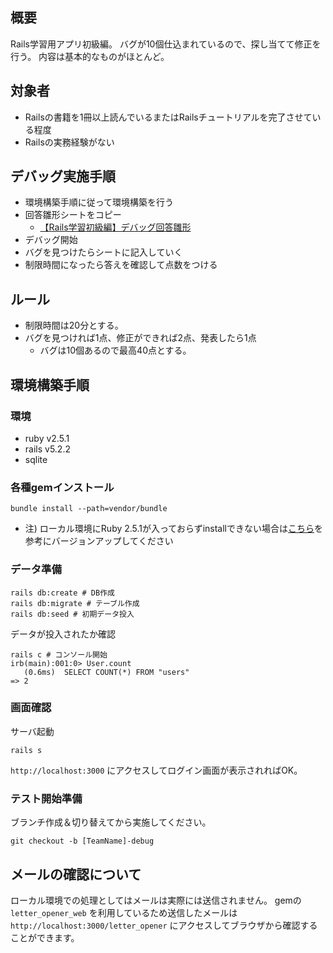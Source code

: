 ## 概要

Rails学習用アプリ初級編。
バグが10個仕込まれているので、探し当てて修正を行う。
内容は基本的なものがほとんど。

## 対象者

- Railsの書籍を1冊以上読んでいるまたはRailsチュートリアルを完了させている程度
- Railsの実務経験がない

## デバッグ実施手順

- 環境構築手順に従って環境構築を行う
- 回答雛形シートをコピー
  - [【Rails学習初級編】デバッグ回答雛形](https://docs.google.com/spreadsheets/d/1sPUKfM8UkCZZiZmBHTuWgeQFmVHo5V68jy4r639JDCo/edit?usp=sharing)
- デバッグ開始
- バグを見つけたらシートに記入していく
- 制限時間になったら答えを確認して点数をつける
  
## ルール

- 制限時間は20分とする。
- バグを見つければ1点、修正ができれば2点、発表したら1点
  - バグは10個あるので最高40点とする。

## 環境構築手順
### 環境
- ruby v2.5.1
- rails v5.2.2
- sqlite

### 各種gemインストール

```
bundle install --path=vendor/bundle
```

- 注) ローカル環境にRuby 2.5.1が入っておらずinstallできない場合は[こちら](https://qiita.com/akisanpony/items/ae9d8eed72945de98285)を参考にバージョンアップしてください

### データ準備

```
rails db:create # DB作成
rails db:migrate # テーブル作成
rails db:seed # 初期データ投入
```

データが投入されたか確認

```
rails c # コンソール開始
irb(main):001:0> User.count
   (0.6ms)  SELECT COUNT(*) FROM "users"
=> 2
```

### 画面確認

サーバ起動
```
rails s
```

`http://localhost:3000` にアクセスしてログイン画面が表示されればOK。

### テスト開始準備

ブランチ作成＆切り替えてから実施してください。 
```
git checkout -b [TeamName]-debug
```

## メールの確認について

ローカル環境での処理としてはメールは実際には送信されません。
gemの `letter_opener_web` を利用しているため送信したメールは `http://localhost:3000/letter_opener` にアクセスしてブラウザから確認することができます。
